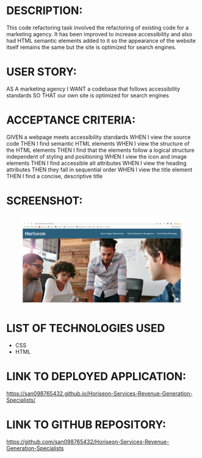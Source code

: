 # DESCRIPTION:

This code refactoring task involved the refactoring of existing code for a marketing agency. It has been improved to increase accessibility and also had HTML semantic elements added to it so the appearance of the website itself remains the same but the site is optimized for search engines.


# USER STORY:

AS A marketing agency
I WANT a codebase that follows accessibility standards
SO THAT our own site is optimized for search engines


# ACCEPTANCE CRITERIA:

GIVEN a webpage meets accessibility standards
WHEN I view the source code
THEN I find semantic HTML elements
WHEN I view the structure of the HTML elements
THEN I find that the elements follow a logical structure independent of styling and positioning
WHEN I view the icon and image elements
THEN I find accessible alt attributes
WHEN I view the heading attributes
THEN they fall in sequential order
WHEN I view the title element
THEN I find a concise, descriptive title


# SCREENSHOT:

<figure>
<img src="./assets/images/SCREENSHOT.png">
</figure>




# LIST OF TECHNOLOGIES USED

- CSS
- HTML

# LINK TO DEPLOYED APPLICATION:
https://san098765432.github.io/Horiseon-Services-Revenue-Generation-Specialists/ 


# LINK TO GITHUB REPOSITORY:
https://github.com/san098765432/Horiseon-Services-Revenue-Generation-Specialists 

